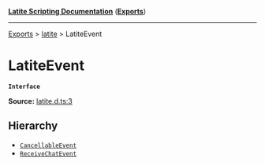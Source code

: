 [**Latite Scripting Documentation**](../../README.md) ([**Exports**](../../exports.md))

---

[Exports](../../exports.md) > [latite](../index.md) > LatiteEvent

# LatiteEvent

**`Interface`**

**Source:** [latite.d.ts:3](https://github.com/LatiteScripting/latitescripting.github.io/blob/5646e2d/definitions/latite.d.ts#L3)

## Hierarchy

- [`CancellableEvent`](interface.CancellableEvent.md)
- [`ReceiveChatEvent`](interface.ReceiveChatEvent.md)
